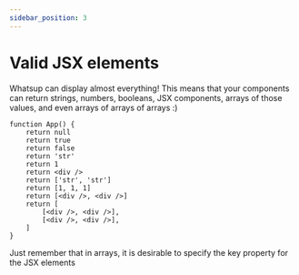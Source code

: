 ```yaml
---
sidebar_position: 3
---
```


# Valid JSX elements

Whatsup can display almost everything! This means that your components can return strings, numbers, booleans, JSX components, arrays of those values, and even arrays of arrays of arrays :)

```tsx
function App() {
    return null
    return true
    return false
    return 'str'
    return 1
    return <div />
    return ['str', 'str']
    return [1, 1, 1]
    return [<div />, <div />]
    return [
        [<div />, <div />],
        [<div />, <div />],
    ]
}
```

Just remember that in arrays, it is desirable to specify the key property for the JSX elements
